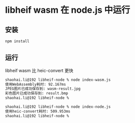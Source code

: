 # libheif wasm 在 node.js 中运行

## 安装

```bash
npm install
```

## 运行

libheif wasm 比 heic-convert 更快

```bash
shaohai.li@192 libheif-node % node index-wasm.js
使用WebAssembly耗时: 92.167ms
JPEG图片已成功保存到: wasm-result.jpg
彩色图片已成功保存到: result.bmp
shaohai.li@192 libheif-node %
```

```bash
shaohai.li@192 libheif-node % node index-node.js
使用heic-convert耗时: 509.953ms
shaohai.li@192 libheif-node %
```
